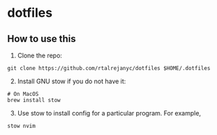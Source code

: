 # dotfiles


## How to use this

1. Clone the repo:

```shell
git clone https://github.com/rtalrejanyc/dotfiles $HOME/.dotfiles
```

2. Install GNU stow if you do not have it:

```shell
# On MacOS
brew install stow
```

3. Use stow to install config for a particular program. For example,

```shell
stow nvim
```


